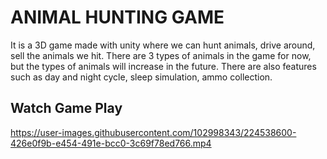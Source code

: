 # ANIMAL HUNTING GAME
It is a 3D game made with unity where we can hunt animals, drive around, sell the animals we hit. There are 3 types of animals in the game for now, but the types of animals will increase in the future. There are also features such as day and night cycle, sleep simulation, ammo collection.

## Watch Game Play

https://user-images.githubusercontent.com/102998343/224538600-426e0f9b-e454-491e-bcc0-3c69f78ed766.mp4

